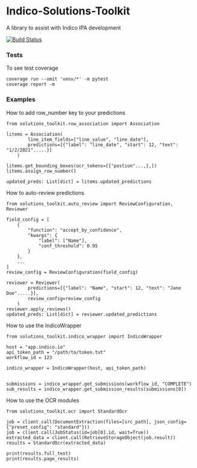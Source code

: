 
# Indico-Solutions-Toolkit
A library to assist with Indico IPA development

[![Build Status][build-image]][build-url]


### Tests
To see test coverage
```
coverage run --omit 'venv/*' -m pytest
coverage report -m
```

### Examples 
How to add row_number key to your predictions
```
from solutions_toolkit.row_association import Association

litems = Association(
        line_item_fields=["line_value", "line_date"], 
        predictions=[{"label": "line_date", "start": 12, "text": "1/2/2021".....}]
    )

litems.get_bounding_boxes(ocr_tokens=[{"postion"...,},])
litems.assign_row_number()

updated_preds: List[dict] = litems.updated_predictions
```

How to auto-review predictions
```
from solutions_toolkit.auto_review import ReviewConfiguration, Reviewer

field_config = [
    {
        "function": "accept_by_confidence",
        "kwargs": {
            "label": ["Name"],
            "conf_threshold": 0.95
        }
    },
    ...
]
review_config = ReviewConfiguration(field_config)

reviewer = Reviewer(
        predictions=[{"label": "Name", "start": 12, "text": "Jane Doe".....}],
        review_config=review_config
    )
reviewer.apply_reviews()
updated_preds: List[dict] = reviewer.updated_predictions
```

How to use the IndicoWrapper
```
from solutions_toolkit.indico_wrapper import IndicoWrapper

host = "app.indico.io"
api_token_path = "/path/to/token.txt"
workflow_id = 123

indico_wrapper = IndicoWrapper(host, api_token_path)


submissions = indico_wrapper.get_submissions(workflow_id, "COMPLETE")
sub_results = indico_wrapper.get_submission_results(submissions[0])
```

How to use the OCR modules
```
from solutions_toolkit.ocr import StandardOcr

job = client.call(DocumentExtraction(files=[src_path], json_config={"preset_config": "standard"}))
job = client.call(JobStatus(id=job[0].id, wait=True))
extracted_data = client.call(RetrieveStorageObject(job.result))
results = StandardOcr(extracted_data)

print(results.full_text)
print(results.page_results)
```

<!-- Badges -->
[build-url]: https://github.com/IndicoDataSolutions/Indico-Solutions-Toolkit/actions/workflows/build.yml
[build-image]: https://github.com/IndicoDataSolutions/Indico-Solutions-Toolkit/actions/workflows/build.yml/badge.svg